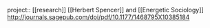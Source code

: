 project:: [[research]]
[[Herbert Spencer]] and [[Energetic Sociology]]
http://journals.sagepub.com/doi/pdf/10.1177/1468795X10385184